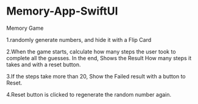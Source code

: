 # Memory-App-SwiftUI

Memory Game

1.randomly generate numbers, and hide it with a Flip Card

2.When the game starts, calculate how many steps the user took to complete all the guesses. In the end, Shows the Result How many steps it takes and with a reset button.

3.If the steps take more than 20, Show the Failed result with a button to Reset.

4.Reset button is clicked to regenerate the random number again.
